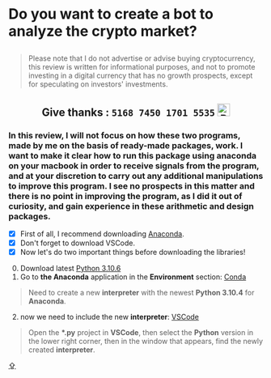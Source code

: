 # <p id="UP">Do you want to create a bot to analyze the crypto market?</p>

> Please note that I do not advertise or advise buying cryptocurrency, this review is written for informational purposes, and not to promote investing in a digital currency that has no growth prospects, except for speculating on investors' investments.

## <p align="center">Give thanks : `5168 7450 1701 5535` <a href="https://en.privatbank.ua/all-ways-to-receive-send-an-international-transfer"><img src="https://upload.wikimedia.org/wikipedia/uk/f/ff/%D0%9B%D0%BE%D0%B3%D0%BE%D1%82%D0%B8%D0%BF_%D0%9F%D1%80%D0%B8%D0%B2%D0%B0%D1%8224.png" width = "25" alt="Privat Bank UA"> </a></p>

### In this review, I will not focus on how these two programs, made by me on the basis of ready-made packages, work. I want to make it clear how to run this package using anaconda on your macbook in order to receive signals from the program, and at your discretion to carry out any additional manipulations to improve this program. I see no prospects in this matter and there is no point in improving the program, as I did it out of curiosity, and gain experience in these arithmetic and design packages.

- [X] First of all, I recommend downloading [Anaconda](https://anaconda.cloud/installers).
- [X] Don't forget to download VSCode.
- [X] Now let's do two important things before downloading the libraries!
0. Download latest [Python 3.10.6](https://www.python.org/downloads/macos/)
1. Go to __the Anaconda__ application in the __Environment__ section: [Conda](https://www.youtube.com/watch?v=x9gu31F1Rc4)
> Need to create a new __interpreter__ with the newest __Python 3.10.4__ for __Anaconda__.

2. now we need to include the new __interpreter__: [VSCode](https://youtube.com/shorts/xrf1rZpjkVc?feature=share)
> Open the __*.py__ project in __VSCode__, then select the __Python__ version in the lower right corner, then in the window that appears, find the newly created __interpreter__.

[⇪](#UP)
